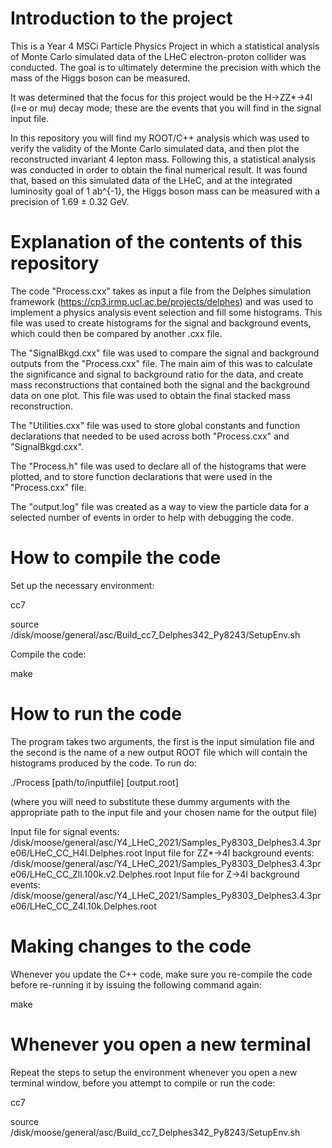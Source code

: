 # Introduction to the project

This is a Year 4 MSCi Particle Physics Project in which a statistical analysis of Monte Carlo simulated data of the LHeC electron-proton collider was conducted. The goal is to ultimately determine the precision with which the mass of the Higgs boson can be measured.

It was determined that the focus for this project would be the H->ZZ*->4l (l=e or mu) decay mode; these are the events that you will find in the signal input file.

In this repository you will find my ROOT/C++ analysis which was used to verify the validity of the Monte Carlo simulated data, and then plot the reconstructed invariant 4 lepton mass. Following this, a statistical analysis was conducted in order to obtain the final numerical result. It was found that, based on this simulated data of the LHeC, and at the integrated luminosity goal of 1 ab^{-1}, the Higgs boson mass can be measured with a precision of 1.69 ± 0.32 GeV.

# Explanation of the contents of this repository

The code "Process.cxx" takes as input a file from the Delphes simulation framework (https://cp3.irmp.ucl.ac.be/projects/delphes) and was used to implement a physics analysis event selection and fill some histograms. This file was used to create histograms for the signal and background events, which could then be compared by another .cxx file.

The "SignalBkgd.cxx" file was used to compare the signal and background outputs from the "Process.cxx" file. The main aim of this was to calculate the significance and signal to background ratio for the data, and create mass reconstructions that contained both the signal and the background data on one plot. This file was used to obtain the final stacked mass reconstruction.

The "Utilities.cxx" file was used to store global constants and function declarations that needed to be used across both "Process.cxx" and "SignalBkgd.cxx".

The "Process.h" file was used to declare all of the histograms that were plotted, and to store function declarations that were used in the "Process.cxx" file.

The "output.log" file was created as a way to view the particle data for a selected number of events in order to help with debugging the code.

# How to compile the code

Set up the necessary environment:

cc7

source /disk/moose/general/asc/Build_cc7_Delphes342_Py8243/SetupEnv.sh

Compile the code:

make

# How to run the code

The program takes two arguments, the first is the input simulation file and the second is the name of a new output ROOT file which will contain the histograms produced by the code. To run do:

./Process [path/to/inputfile] [output.root]

(where you will need to substitute these dummy arguments with the appropriate path to the input file and your chosen name for the output file)

Input file for signal events: /disk/moose/general/asc/Y4_LHeC_2021/Samples_Py8303_Delphes3.4.3pre06/LHeC_CC_H4l.Delphes.root
Input file for ZZ*->4l background events: /disk/moose/general/asc/Y4_LHeC_2021/Samples_Py8303_Delphes3.4.3pre06/LHeC_CC_Zll.100k.v2.Delphes.root
Input file for Z->4l background events: /disk/moose/general/asc/Y4_LHeC_2021/Samples_Py8303_Delphes3.4.3pre06/LHeC_CC_Z4l.10k.Delphes.root

# Making changes to the code

Whenever you update the C++ code, make sure you re-compile the code before re-running it by issuing the following command again:

make

# Whenever you open a new terminal

Repeat the steps to setup the environment whenever you open a new terminal window, before you attempt to compile or run the code:

cc7

source /disk/moose/general/asc/Build_cc7_Delphes342_Py8243/SetupEnv.sh

